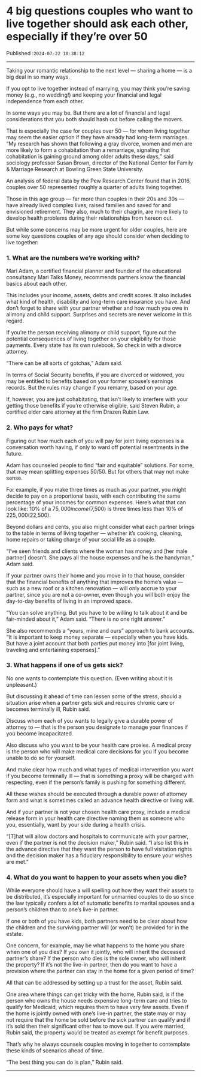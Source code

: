 # 4 big questions couples who want to live together should ask each other, especially if they’re over 50

Published :`2024-07-22 10:38:12`

---

Taking your romantic relationship to the next level — sharing a home — is a big deal in so many ways.

If you opt to live together instead of marrying, you may think you’re saving money (e.g., no wedding!) and keeping your financial and legal independence from each other.

In some ways you may be. But there are a lot of financial and legal considerations that you both should hash out before calling the movers.

That is especially the case for couples over 50 — for whom living together may seem the easier option if they have already had long-term marriages. “My research has shown that following a gray divorce, women and men are more likely to form a cohabitation than a remarriage, signaling that cohabitation is gaining ground among older adults these days,” said sociology professor Susan Brown, director of the National Center for Family & Marriage Research at Bowling Green State University.

An analysis of federal data by the Pew Research Center found that in 2016, couples over 50 represented roughly a quarter of adults living together.

Those in this age group — far more than couples in their 20s and 30s — have already lived complex lives, raised families and saved for and envisioned retirement. They also, much to their chagrin, are more likely to develop health problems during their relationships from hereon out.

But while some concerns may be more urgent for older couples, here are some key questions couples of any age should consider when deciding to live together:

### 1. What are the numbers we’re working with?

Mari Adam, a certified financial planner and founder of the educational consultancy Mari Talks Money, recommends partners know the financial basics about each other.

This includes your income, assets, debts and credit scores. It also includes what kind of health, disability and long-term care insurance you have. And don’t forget to share with your partner whether and how much you owe in alimony and child support. Surprises and secrets are never welcome in this regard.

If you’re the person receiving alimony or child support, figure out the potential consequences of living together on your eligibility for those payments. Every state has its own rulebook. So check in with a divorce attorney.

“There can be all sorts of gotchas,” Adam said.

In terms of Social Security benefits, if you are divorced or widowed, you may be entitled to benefits based on your former spouse’s earnings records. But the rules may change if you remarry, based on your age.

If, however, you are just cohabitating, that isn’t likely to interfere with your getting those benefits if you’re otherwise eligible, said Steven Rubin, a certified elder care attorney at the firm Drazen Rubin Law.

### 2. Who pays for what?

Figuring out how much each of you will pay for joint living expenses is a conversation worth having, if only to ward off potential resentments in the future.

Adam has counseled people to find “fair and equitable” solutions. For some, that may mean splitting expenses 50/50. But for others that may not make sense.

For example, if you make three times as much as your partner, you might decide to pay on a proportional basis, with each contributing the same percentage of your incomes for common expenses. Here’s what that can look like: 10% of a $75,000 income ($7,500) is three times less than 10% of $225,000 ($22,500).

Beyond dollars and cents, you also might consider what each partner brings to the table in terms of living together — whether it’s cooking, cleaning, home repairs or taking charge of your social life as a couple.

“I’ve seen friends and clients where the woman has money and [her male partner] doesn’t. She pays all the house expenses and he is the handyman,” Adam said.

If your partner owns their home and you move in to that house, consider that the financial benefits of anything that improves the home’s value — such as a new roof or a kitchen renovation — will only accrue to your partner, since you are not a co-owner, even though you will both enjoy the day-to-day benefits of living in an improved space.

“You can solve anything. But you have to be willing to talk about it and be fair-minded about it,” Adam said. “There is no one right answer.”

She also recommends a “yours, mine and ours” approach to bank accounts. “It is important to keep money separate — especially when you have kids. But have a joint account that both parties put money into [for joint living, traveling and entertaining expenses].”

### 3. What happens if one of us gets sick?

No one wants to contemplate this question. (Even writing about it is unpleasant.)

But discussing it ahead of time can lessen some of the stress, should a situation arise when a partner gets sick and requires chronic care or becomes terminally ill, Rubin said.

Discuss whom each of you wants to legally give a durable power of attorney to — that is the person you designate to manage your finances if you become incapacitated.

Also discuss who you want to be your health care proxies. A medical proxy is the person who will make medical care decisions for you if you become unable to do so for yourself.

And make clear how much and what types of medical intervention you want if you become terminally ill — that is something a proxy will be charged with respecting, even if the person’s family is pushing for something different.

All these wishes should be executed through a durable power of attorney form and what is sometimes called an advance health directive or living will.

And if your partner is not your chosen health care proxy, include a medical release form in your health care directive naming them as someone who you, essentially, want by your side during a health crisis.

“[T]hat will allow doctors and hospitals to communicate with your partner, even if the partner is not the decision maker,” Rubin said. “I also list this in the advance directive that they want the person to have full visitation rights and the decision maker has a fiduciary responsibility to ensure your wishes are met.”

### 4. What do you want to happen to your assets when you die?

While everyone should have a will spelling out how they want their assets to be distributed, it’s especially important for unmarried couples to do so since the law typically confers a lot of automatic benefits to marital spouses and a person’s children than to one’s live-in partner.

If one or both of you have kids, both partners need to be clear about how the children and the surviving partner will (or won’t) be provided for in the estate.

One concern, for example, may be what happens to the home you share when one of you dies? If you own it jointly, who will inherit the deceased partner’s share? If the person who dies is the sole owner, who will inherit the property? If it’s not the live-in partner, then do you want to have a provision where the partner can stay in the home for a given period of time?

All that can be addressed by setting up a trust for the asset, Rubin said.

One area where things can get tricky with the home, Rubin said, is if the person who owns the house needs expensive long-term care and tries to qualify for Medicaid, which requires them to have very few assets. Even if the home is jointly owned with one’s live-in partner, the state may or may not require that the home be sold before the sick partner can qualify and if it’s sold then their significant other has to move out. If you were married, Rubin said, the property would be treated as exempt for benefit purposes.

That’s why he always counsels couples moving in together to contemplate these kinds of scenarios ahead of time.

“The best thing you can do is plan,” Rubin said.

---

